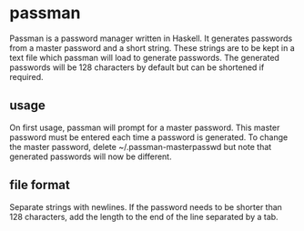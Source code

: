 # passman
Passman is a password manager written in Haskell. It generates passwords from a
master password and a short string. These strings are to be kept in a text file
which passman will load to generate passwords. The generated passwords will be
128 characters by default but can be shortened if required.

## usage
On first usage, passman will prompt for a master password. This master password
must be entered each time a password is generated. To change the master
password, delete ~/.passman-masterpasswd but note that generated passwords will
now be different.

## file format
Separate strings with newlines. If the password needs to be shorter than 128
characters, add the length to the end of the line separated by a tab.
